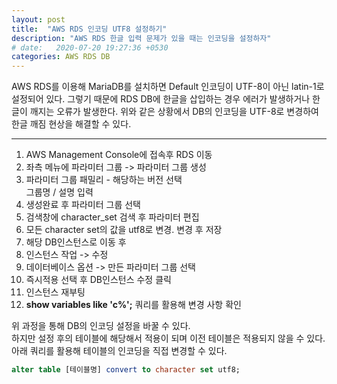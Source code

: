 ```yaml
---
layout: post
title:  "AWS RDS 인코딩 UTF8 설정하기"
description: "AWS RDS 한글 입력 문제가 있을 때는 인코딩을 설정하자"
# date:   2020-07-20 19:27:36 +0530
categories: AWS RDS DB 
---
```


AWS RDS를 이용해 MariaDB를 설치하면 Default 인코딩이 UTF-8이 아닌 latin-1로 설정되어 있다. 그렇기 때문에 RDS DB에 한글을 삽입하는 경우 에러가 발생하거나 한글이 깨지는 오류가 발생한다. 위와 같은 상황에서 DB의 인코딩을 UTF-8로 변경하여 한글 깨짐 현상을 해결할 수 있다.

---

1. AWS Management Console에 접속후 RDS 이동
2. 좌측 메뉴에 파라미터 그룹 -> 파라미터 그룹 생성
3. 파라미터 그룹 패밀리 - 해당하는 버전 선택  
   그룹명 / 설명 입력
4. 생성완료 후 파라미터 그룹 선택
5. 검색창에 character_set 검색 후 파라미터 편집
6. 모든 character set의 값을 utf8로 변경. 변경 후 저장
7. 해당 DB인스턴스로 이동 후
8. 인스턴스 작업 -> 수정
9. 데이터베이스 옵션 -> 만든 파라미터 그룹 선택 
10. 즉시적용 선택 후 DB인스턴스 수정 클릭
11. 인스턴스 재부팅
12. **show variables like 'c%';** 쿼리를 활용해 변경 사항 확인

위 과정을 통해 DB의 인코딩 설정을 바꿀 수 있다.  
하지만 설정 후의 테이블에 해당해서 적용이 되며 이전 테이블은 적용되지 않을 수 있다.  
아래 쿼리를 활용해 테이블의 인코딩을 직접 변경할 수 있다.  

```SQL
alter table [테이블명] convert to character set utf8;
```

